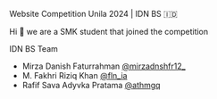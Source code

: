 Website Competition Unila 2024 | IDN BS 🇮🇩

Hi 👋 we are a SMK student that joined the competition 

IDN BS Team
- Mirza Danish Faturrahman [@mirzadnshfr12_](https://www.instagram.com/mirzadnshfr12_/)
- M. Fakhri Riziq Khan [@fln_ia](https://www.instagram.com/fln_ia/)
- Rafif Sava Adyvka Pratama [@athmgq](https://www.instagram.com/athmgq/)
